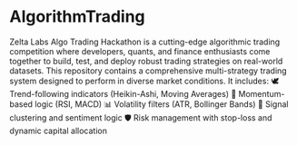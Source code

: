 # AlgorithmTrading
 Zelta Labs Algo Trading Hackathon is a cutting-edge algorithmic trading competition where developers, quants, and finance enthusiasts come together to build, test, and deploy robust trading strategies on real-world datasets.  This repository contains a comprehensive multi-strategy trading system designed to perform in diverse market conditions. It includes:  🕊️ Trend-following indicators (Heikin-Ashi, Moving Averages)  🔄 Momentum-based logic (RSI, MACD)  📊 Volatility filters (ATR, Bollinger Bands)  🤖 Signal clustering and sentiment logic  🛡️ Risk management with stop-loss and dynamic capital allocation

